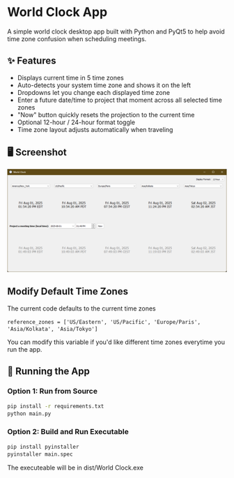 # World Clock App

A simple world clock desktop app built with Python and PyQt5 to help avoid time zone confusion when scheduling meetings.

## ✨ Features

- Displays current time in 5 time zones
- Auto-detects your system time zone and shows it on the left
- Dropdowns let you change each displayed time zone
- Enter a future date/time to project that moment across all selected time zones
- "Now" button quickly resets the projection to the current time
- Optional 12-hour / 24-hour format toggle
- Time zone layout adjusts automatically when traveling

## 🖥️ Screenshot

![World Clock Screenshot](./screenshot.png)

## Modify Default Time Zones

The current code defaults to the current time zones

```
reference_zones = ['US/Eastern', 'US/Pacific', 'Europe/Paris', 'Asia/Kolkata', 'Asia/Tokyo']
```
You can modify this variable if you'd like different time zones everytime you run the app.  

## 🚀 Running the App

### Option 1: Run from Source

```bash
pip install -r requirements.txt
python main.py
```

### Option 2: Build and Run Executable

```bash
pip install pyinstaller
pyinstaller main.spec
```
The executeable will be in dist/World Clock.exe

